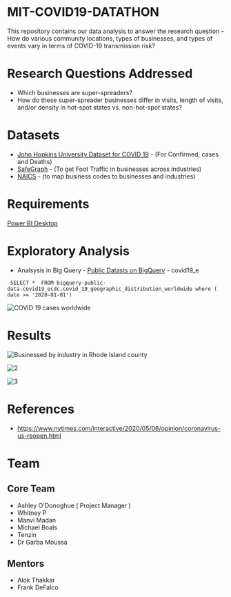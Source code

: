 # MIT-COVID19-DATATHON
This repository contains our data analysis to answer the research question - How do various community locations, types of businesses, and types of events vary in terms of COVID-19 transmission risk?

# Research Questions Addressed
* Which businesses are super-spreaders? 
* How do these super-spreader businesses differ in visits, length of visits, and/or density in hot-spot states vs. non-hot-spot states?

# Datasets
* [John Hopkins University Dataset for COVID 19](https://github.com/CSSEGISandData/COVID-19) - (For Confirmed, cases and Deaths) 
* [SafeGraph](https://www.safegraph.com/covid-19-data-consortium) - (To get Foot Traffic in businesses across industries)
* [NAICS](https://www.naics.com/search/) - (to map business codes to businesses and industries)

# Requirements 
[Power BI Desktop](https://powerbi.microsoft.com/en-us/desktop/)

# Exploratory Analysis 
* Analsysis in Big Query - [Public Datasts on BigQuery](https://cloud.google.com/bigquery/public-data) - covid19_e

` SELECT * 
  FROM bigquery-public-data.covid19_ecdc.covid_19_geographic_distribution_worldwide
    where ( date >= '2020-01-01')`
    
 
![COVID 19 cases worldwide](https://github.com/manvimadan12/MIT-COVID19-DATATHON/blob/master/Screenshot%20from%202020-05-12%2018-44-20.png)
    
    

# Results
![Businessed by industry in Rhode Island county](https://github.com/manvimadan12/MIT-COVID19-DATATHON/blob/master/Results/After%20aggregations/1.PNG)

![2](https://github.com/manvimadan12/MIT-COVID19-DATATHON/blob/master/Results/After%20aggregations/2.PNG)

![3](https://github.com/manvimadan12/MIT-COVID19-DATATHON/blob/master/Results/After%20aggregations/3.PNG)

# References
* https://www.nytimes.com/interactive/2020/05/06/opinion/coronavirus-us-reopen.html


# Team 

## Core Team
* Ashley O'Donoghue ( Project Manager )  
* Whitney P
* Manvi Madan
* Michael Boals
* Tenzin
* Dr Garba Moussa

## Mentors
* Alok Thakkar
* Frank DeFalco
